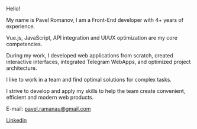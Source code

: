 Hello!

My name is Pavel Romanov, I am a Front-End developer with 4+ years of experience.

Vue.js, JavaScript, API integration and UI/UX optimization are my core competencies.

During my work, I developed web applications from scratch, created interactive interfaces, integrated Telegram WebApps, and optimized project architecture.

I like to work in a team and find optimal solutions for complex tasks.

I strive to develop and apply my skills to help the team create convenient, efficient and modern web products.

E-mail: pavel.ramanau@gmail.com

[Linkedin](https://www.linkedin.com/in/pavel-ramanau)
